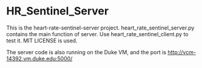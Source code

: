 # HR_Sentinel_Server

This is the heart-rate-sentinel-server project. heart_rate_sentinel_server.py contains the main function of server. Use heart_rate_sentinel_client.py to test it. MIT LICENSE is used.

The server code is also running on the Duke VM, and the port is http://vcm-14392.vm.duke.edu:5000/